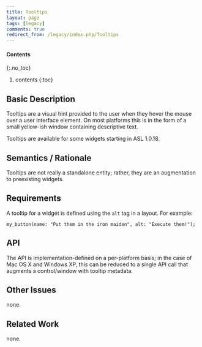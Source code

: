 ```yaml
---
title: Tooltips
layout: page
tags: [legacy]
comments: true
redirect_from: /legacy/index.php/Tooltips
---
```

#### Contents
{:.no_toc}
1. contents
{:toc}

## Basic Description

Tooltips are a visual hint provided to the user when they hover the mouse over a user interface element. On most platforms this is in the form of a small yellow-ish window containing descriptive text.

Tooltips are available for some widgets starting in ASL 1.0.18.

## Semantics / Rationale

Tooltips are not really a standalone entity; rather, they are an augmentation to preexisting widgets.

## Requirements

A tooltip for a widget is defined using the <code>alt</code> tag in a layout. For example:

```
my_button(name: "Put them in the iron maiden", alt: "Execute them!");
```

## API

The API is implementation-defined on a per-platform basis; in the case of Mac OS X and Windows XP, this can be reduced to a single API call that augments a control/window with tooltip metadata.

## Other Issues

none.

## Related Work

none.
